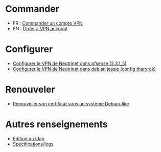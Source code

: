 <!-- TITLE: VPN -->
<!-- SUBTITLE: Documentation sur notre VPN -->

# Commander

- FR : [Commander un compte VPN](vpn/commander)
- EN : [Order a VPN account](vpn/order)

# Configurer

- [Configurer le VPN de Neutrinet dans pfsense (2.3.1_5)](vpn/pfsense)
- [Configurer le VPN de Neutrinet dans debian jessie (config tharyrok)](vpn/debian-tharyrok)

# Renouveler

- [Renouveller son certificat sous un système Debian-like](vpn/renew-cert)

# Autres renseignements

- [Edition du ldap](vpn/ldap)
- [Spécifications/logs](vpn/specifications)

